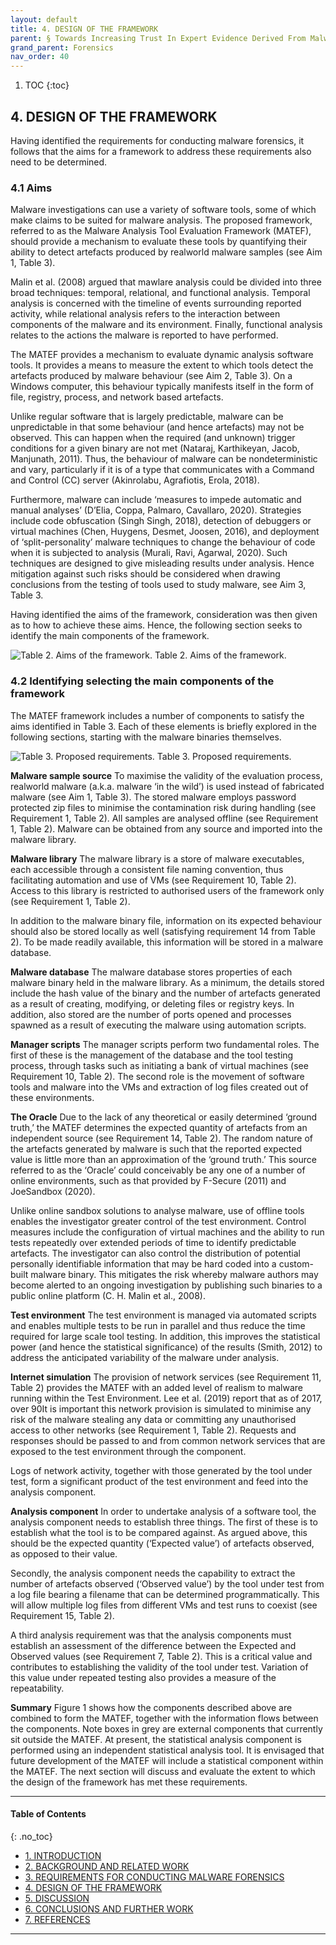 ```yaml
---
layout: default
title: 4. DESIGN OF THE FRAMEWORK  
parent: § Towards Increasing Trust In Expert Evidence Derived From Malware Forensic Tools 
grand_parent: Forensics 
nav_order: 40 
---
```

<style>
.dont-break-out {
  /* These are technically the same, but use both */
  overflow-wrap: break-word;
  word-wrap: break-word;

  -ms-word-break: break-all;
  /* This is the dangerous one in WebKit, as it breaks things wherever */
  word-break: break-all;
  /* Instead use this non-standard one: */
  word-break: break-word;
}

.youtube-container {
    position: relative;
    width: 100%;
    height: 0;
    padding-bottom: 56.25%;
}
.youtube-video {
    position: absolute;
    top: 0;
    left: 0;
    width: 100%;
    height: 100%;
}

</style>

<div class="dont-break-out" markdown="1">

1. TOC
{:toc}

## 4. DESIGN OF THE FRAMEWORK
Having identified the requirements for conducting malware forensics, it follows that the aims for a framework to address these requirements also need to be determined.

### 4.1 Aims
Malware investigations can use a variety of software tools, some of which make claims to be suited for malware analysis. The proposed framework, referred to as the Malware Analysis Tool Evaluation Framework (MATEF), should provide a mechanism to evaluate these tools by quantifying their ability to detect artefacts produced by realworld malware samples (see Aim 1, Table 3).

Malin et al. (2008) argued that mawlare analysis could be divided into three broad techniques: temporal, relational, and functional analysis. Temporal analysis is concerned with the timeline of events surrounding reported activity, while relational analysis refers to the interaction between components of the malware and its environment. Finally, functional analysis relates to the actions the malware is reported to have performed.

The MATEF provides a mechanism to evaluate dynamic analysis software tools. It provides a means to measure the extent to which tools detect the artefacts produced by malware behaviour (see Aim 2, Table 3). On a Windows computer, this behaviour typically manifests itself in the form of file, registry, process, and network based artefacts.

Unlike regular software that is largely predictable, malware can be unpredictable in that some behaviour (and hence artefacts) may not be observed. This can happen when the required (and unknown) trigger conditions for a given binary are not met (Nataraj, Karthikeyan, Jacob, Manjunath, 2011). Thus, the behaviour of malware can be nondeterministic and vary, particularly if it is of a type that communicates with a Command and Control (CC) server (Akinrolabu, Agrafiotis, Erola, 2018).

Furthermore, malware can include ‘measures to impede automatic and manual analyses’ (D’Elia, Coppa, Palmaro, Cavallaro, 2020). Strategies include code obfuscation (Singh Singh, 2018), detection of debuggers or virtual machines (Chen, Huygens, Desmet, Joosen, 2016), and deployment of ‘split-personality’ malware techniques to change the behaviour of code when it is subjected to analysis (Murali, Ravi, Agarwal, 2020). Such techniques are designed to give misleading results under analysis. Hence mitigation against such risks should be considered when drawing conclusions from the testing of tools used to study malware, see Aim 3, Table 3.

Having identified the aims of the framework, consideration was then given as to how to achieve these aims. Hence, the following section seeks to identify the main components of the framework.

![Table 2. Aims of the framework.](https://statics.bsafes.com/images/papers/towards-increasing-trust-in-expert-evidence-derived-from-malware-forensics-tools-table-2.png)
Table 2. Aims of the framework.

### 4.2 Identifying selecting the main components of the framework
The MATEF framework includes a number of components to satisfy the aims identified in Table 3. Each of these elements is briefly explored in the following sections, starting with the malware binaries themselves.

![Table 3. Proposed requirements.](https://statics.bsafes.com/images/papers/towards-increasing-trust-in-expert-evidence-derived-from-malware-forensics-tools-table-3.png)
Table 3. Proposed requirements.

**Malware sample source** To maximise the validity of the evaluation process, realworld malware (a.k.a. malware ‘in the wild’) is used instead of fabricated malware (see Aim 1, Table 3). The stored malware employs password protected zip files to minimise the contamination risk during handling (see Requirement 1, Table 2). All samples are analysed offline (see Requirement 1, Table 2). Malware can be obtained from any source and imported into the malware library.

**Malware library** The malware library is a store of malware executables, each accessible through a consistent file naming convention, thus facilitating automation and use of VMs (see Requirement 10, Table 2). Access to this library is restricted to authorised users of the framework only (see Requirement 1, Table 2).

In addition to the malware binary file, information on its expected behaviour should also be stored locally as well (satisfying requirement 14 from Table 2). To be made readily available, this information will be stored in a malware database.

**Malware database** The malware database stores properties of each malware binary held in the malware library. As a minimum, the details stored include the hash value of the binary and the number of artefacts generated as a result of creating, modifying, or deleting files or registry keys. In addition, also stored are the number of ports opened and processes spawned as a result of executing the malware using automation scripts.

**Manager scripts** The manager scripts perform two fundamental roles. The first of these is the management of the database and the tool testing process, through tasks such as initiating a bank of virtual machines (see Requirement 10, Table 2). The second role is the movement of software tools and malware into the VMs and extraction of log files created out of these environments.

**The Oracle** Due to the lack of any theoretical or easily determined ‘ground truth,’ the MATEF determines the expected quantity of artefacts from an independent source (see Requirement 14, Table 2). The random nature of the artefacts generated by malware is such that the reported expected value is little more than an approximation of the ‘ground truth.’ This source referred to as the ‘Oracle’ could conceivably be any one of a number of online environments, such as that provided by F-Secure (2011) and JoeSandbox (2020).

Unlike online sandbox solutions to analyse malware, use of offline tools enables the investigator greater control of the test environment. Control measures include the configuration of virtual machines and the ability to run tests repeatedly over extended periods of time to identify predictable artefacts. The investigator can also control the distribution of potential personally identifiable information that may be hard coded into a custom-built malware binary. This mitigates the risk whereby malware authors may become alerted to an ongoing investigation by publishing such binaries to a public online platform (C. H. Malin et al., 2008).

**Test environment** The test environment is managed via automated scripts and enables multiple tests to be run in parallel and thus reduce the time required for large scale tool testing. In addition, this improves the statistical power (and hence the statistical significance) of the results (Smith, 2012) to address the anticipated variability of the malware under analysis.

**Internet simulation** The provision of network services (see Requirement 11, Table 2) provides the MATEF with an added level of realism to malware running within the Test Environment. Lee et al. (2019) report that as of 2017, over 90It is important this network provision is simulated to minimise any risk of the malware stealing any data or committing any unauthorised access to other networks (see Requirement 1, Table 2). Requests and responses should be passed to and from common network services that are exposed to the test environment through the component.

Logs of network activity, together with those generated by the tool under test, form a significant product of the test environment and feed into the analysis component.

**Analysis component** In order to undertake analysis of a software tool, the analysis component needs to establish three things. The first of these is to establish what the tool is to be compared against. As argued above, this should be the expected quantity (‘Expected value’) of artefacts observed, as opposed to their value.

Secondly, the analysis component needs the capability to extract the number of artefacts observed (‘Observed value’) by the tool under test from a log file bearing a filename that can be determined programmatically. This will allow multiple log files from different VMs and test runs to coexist (see Requirement 15, Table 2).

A third analysis requirement was that the analysis components must establish an assessment of the difference between the Expected and Observed values (see Requirement 7, Table 2). This is a critical value and contributes to establishing the validity of the tool under test. Variation of this value under repeated testing also provides a measure of the repeatability.

**Summary** Figure 1 shows how the components described above are combined to form the MATEF, together with the information flows between the components. Note boxes in grey are external components that currently sit outside the MATEF. At present, the statistical analysis component is performed using an independent statistical analysis tool. It is envisaged that future development of the MATEF will include a statistical component within the MATEF. The next section will discuss and evaluate the extent to which the design of the framework has met these requirements.

***

#### Table of Contents
{: .no_toc}

<ul><li> <a href="/docs/forensics/towards-increasing-trust-in-expert-evidence-derived-from-malware-forensics-tools-1/">1. INTRODUCTION</a></li><li> <a href="/docs/forensics/towards-increasing-trust-in-expert-evidence-derived-from-malware-forensics-tools-2/">2. BACKGROUND AND RELATED WORK</a></li><li> <a href="/docs/forensics/towards-increasing-trust-in-expert-evidence-derived-from-malware-forensics-tools-3/">3. REQUIREMENTS FOR CONDUCTING MALWARE FORENSICS</a></li><li> <a href="/docs/forensics/towards-increasing-trust-in-expert-evidence-derived-from-malware-forensics-tools-4/">4. DESIGN OF THE FRAMEWORK</a></li><li> <a href="/docs/forensics/towards-increasing-trust-in-expert-evidence-derived-from-malware-forensics-tools-5/">5. DISCUSSION</a></li><li> <a href="/docs/forensics/towards-increasing-trust-in-expert-evidence-derived-from-malware-forensics-tools-6/">6. CONCLUSIONS AND FURTHER WORK</a></li><li> <a href="/docs/forensics/towards-increasing-trust-in-expert-evidence-derived-from-malware-forensics-tools-7/">7. REFERENCES</a></li></ul>

***

</div>
